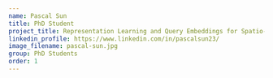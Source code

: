 ```yaml
---
name: Pascal Sun
title: PhD Student
project_title: Representation Learning and Query Embeddings for Spatio-Temporal Knowledge Graph Reasoning
linkedin_profile: https://www.linkedin.com/in/pascalsun23/
image_filename: pascal-sun.jpg
group: PhD Students
order: 1
---
```

